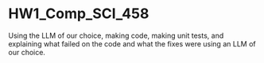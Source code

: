 # HW1_Comp_SCI_458

Using the LLM of our choice, making code, making unit tests, and explaining what failed on the code and what the fixes were using an LLM of our choice.
